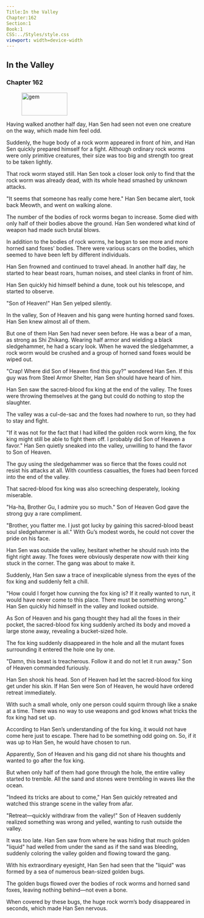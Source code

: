 ```yaml
---
Title:In the Valley 
Chapter:162 
Section:1 
Book:1 
CSS:../Styles/style.css 
viewport: width=device-width
---
```

  
## In the Valley
### Chapter 162
  
<figure>
	<img src="../Images/gem.gif" alt="gem" id="gem" width="120" height="60" />
</figure>
  

  
Having walked another half day, Han Sen had seen not even one creature on the way, which made him feel odd.

Suddenly, the huge body of a rock worm appeared in front of him, and Han Sen quickly prepared himself for a fight. Although ordinary rock worms were only primitive creatures, their size was too big and strength too great to be taken lightly.

That rock worm stayed still. Han Sen took a closer look only to find that the rock worm was already dead, with its whole head smashed by unknown attacks.

"It seems that someone has really come here." Han Sen became alert, took back Meowth, and went on walking alone.

The number of the bodies of rock worms began to increase. Some died with only half of their bodies above the ground. Han Sen wondered what kind of weapon had made such brutal blows.

In addition to the bodies of rock worms, he began to see more and more horned sand foxes' bodies. There were various scars on the bodies, which seemed to have been left by different individuals.

Han Sen frowned and continued to travel ahead. In another half day, he started to hear beast roars, human noises, and steel clanks in front of him.

Han Sen quickly hid himself behind a dune, took out his telescope, and started to observe.

"Son of Heaven!" Han Sen yelped silently.

In the valley, Son of Heaven and his gang were hunting horned sand foxes. Han Sen knew almost all of them.

But one of them Han Sen had never seen before. He was a bear of a man, as strong as Shi Zhikang. Wearing half armor and wielding a black sledgehammer, he had a scary look. When he waved the sledgehammer, a rock worm would be crushed and a group of horned sand foxes would be wiped out.

"Crap! Where did Son of Heaven find this guy?" wondered Han Sen. If this guy was from Steel Armor Shelter, Han Sen should have heard of him.

Han Sen saw the sacred-blood fox king at the end of the valley. The foxes were throwing themselves at the gang but could do nothing to stop the slaughter.

The valley was a cul-de-sac and the foxes had nowhere to run, so they had to stay and fight.

"If it was not for the fact that I had killed the golden rock worm king, the fox king might still be able to fight them off. I probably did Son of Heaven a favor." Han Sen quietly sneaked into the valley, unwilling to hand the favor to Son of Heaven.

The guy using the sledgehammer was so fierce that the foxes could not resist his attacks at all. With countless casualties, the foxes had been forced into the end of the valley.

That sacred-blood fox king was also screeching desperately, looking miserable.

"Ha-ha, Brother Gu, I admire you so much." Son of Heaven God gave the strong guy a rare compliment.

"Brother, you flatter me. I just got lucky by gaining this sacred-blood beast soul sledgehammer is all." With Gu’s modest words, he could not cover the pride on his face.

Han Sen was outside the valley, hesitant whether he should rush into the fight right away. The foxes were obviously desperate now with their king stuck in the corner. The gang was about to make it.

Suddenly, Han Sen saw a trace of inexplicable slyness from the eyes of the fox king and suddenly felt a chill.

"How could I forget how cunning the fox king is? If it really wanted to run, it would have never come to this place. There must be something wrong." Han Sen quickly hid himself in the valley and looked outside.

As Son of Heaven and his gang thought they had all the foxes in their pocket, the sacred-blood fox king suddenly arched its body and moved a large stone away, revealing a bucket-sized hole.

The fox king suddenly disappeared in the hole and all the mutant foxes surrounding it entered the hole one by one.

"Damn, this beast is treacherous. Follow it and do not let it run away." Son of Heaven commanded furiously.

Han Sen shook his head. Son of Heaven had let the sacred-blood fox king get under his skin. If Han Sen were Son of Heaven, he would have ordered retreat immediately.

With such a small whole, only one person could squirm through like a snake at a time. There was no way to use weapons and god knows what tricks the fox king had set up.

According to Han Sen’s understanding of the fox king, it would not have come here just to escape. There had to be something odd going on. So, if it was up to Han Sen, he would have chosen to run.

Apparently, Son of Heaven and his gang did not share his thoughts and wanted to go after the fox king.

But when only half of them had gone through the hole, the entire valley started to tremble. All the sand and stones were trembling in waves like the ocean.

"Indeed its tricks are about to come," Han Sen quickly retreated and watched this strange scene in the valley from afar.

"Retreat—quickly withdraw from the valley!" Son of Heaven suddenly realized something was wrong and yelled, wanting to rush outside the valley.

It was too late. Han Sen saw from where he was hiding that much golden "liquid" had welled from under the sand as if the sand was bleeding, suddenly coloring the valley golden and flowing toward the gang.

With his extraordinary eyesight, Han Sen had seen that the "liquid" was formed by a sea of numerous bean-sized golden bugs.

The golden bugs flowed over the bodies of rock worms and horned sand foxes, leaving nothing behind—not even a bone.

When covered by these bugs, the huge rock worm’s body disappeared in seconds, which made Han Sen nervous.